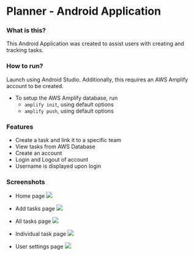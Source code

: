 # Planner - Android Application

### What is this?
This Android Application was created to assist users with creating and tracking tasks.

### How to run?
Launch using Android Studio.  Additionally, this requires an AWS Amplify account to be created.
* To setup the AWS Amplify database, run
    * `amplify init`, using default options
    * `amplify push`, using default options

### Features
- Create a task and link it to a specific team
- View tasks from AWS Database
- Create an account
- Login and Logout of account
- Username is displayed upon login

### Screenshots
- Home page
![](/assets/home.png)

- Add tasks page
![](/assets/addTask.png)

- All tasks page
![](/assets/allTasks.png)

- Individual task page
![](/assets/individualTask.png)

- User settings page
![](/assets/userSettings.png)
